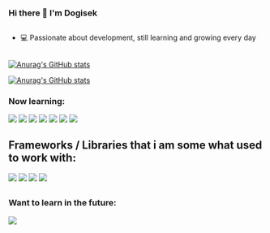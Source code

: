 ### Hi there 👋 I'm Dogisek

##

-  💻 Passionate about development, still learning and growing every day
##

[![Anurag's GitHub stats](https://github-readme-stats.vercel.app/api?username=DogiDev&show_icons=true&theme=dark)](https://github.com/anuraghazra/github-readme-stats)


    
[![Anurag's GitHub stats](https://github-readme-stats.vercel.app/api/top-langs/?username=DogiDev&layout=compact&langs_count=40&theme=dark)](https://github.com/anuraghazra/github-readme-stats)
    

    
### Now learning:

<div>
     <img src="https://img.shields.io/badge/Prisma-2D3748?logo=prisma&logoColor=white"/>
     <img src="https://img.shields.io/badge/MySQL-00000F?style=for-the-badge&logo=mysql&logoColor=white" />
     <img src="https://img.shields.io/badge/MariaDB-003545?logo=mariadb&logoColor=white" />
     <img src="https://img.shields.io/badge/MongoDB-%234ea94b.svg?logo=mongodb&logoColor=white" />
     <img src="https://img.shields.io/badge/Postgres-%23316192.svg?logo=postgresql&logoColor=white" />
     <img src="https://img.shields.io/badge/Typescript-3178C6?style=for-the-badge&logo=typescript&logoColor=white"/>
     <img src="https://img.shields.io/badge/Python-14354C?style=for-the-badge&logo=python&logoColor=white" />
</div>
    
##

## Frameworks / Libraries that i am some what used to work with:

<div>
    <img src="https://img.shields.io/badge/Next.js-black?logo=next.js&logoColor=white" />
    <img src="https://img.shields.io/badge/React-%2320232a.svg?logo=react&logoColor=%2361DAFB" />
    <img src="https://img.shields.io/badge/shadcn%2Fui-000?logo=shadcnui&logoColor=fff" />
    <img src="https://img.shields.io/badge/Tailwind%20CSS-%2338B2AC.svg?logo=tailwind-css&logoColor=white" />
</div>

##
    
### Want to learn in the future:
    
<div>
     <img src="https://img.shields.io/badge/PHP-777BB4?style=for-the-badge&logo=php&logoColor=white" />
</div>
